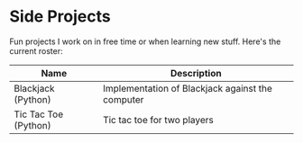 
# Side Projects

  

Fun projects I work on in free time or when learning new stuff. Here's the current roster:

| Name | Description |
|--|--|
|Blackjack (Python)| Implementation of Blackjack against the computer |
|Tic Tac Toe (Python)|Tic tac toe for two players|